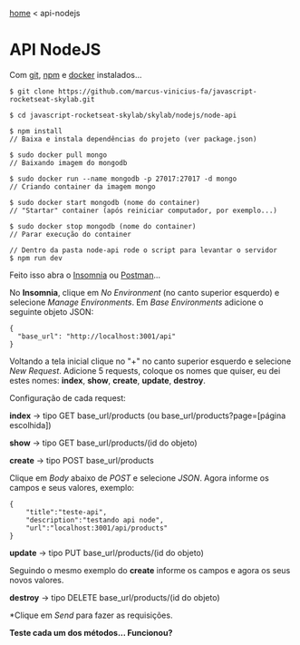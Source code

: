 [home](../README.md) < api-nodejs

# API NodeJS

Com [git](https://git-scm.com/), [npm](https://nodejs.org/en/) e [docker](https://docs.docker.com/install/linux/docker-ce/ubuntu/) instalados...

```
$ git clone https://github.com/marcus-vinicius-fa/javascript-rocketseat-skylab.git

$ cd javascript-rocketseat-skylab/skylab/nodejs/node-api

$ npm install
// Baixa e instala dependências do projeto (ver package.json)

$ sudo docker pull mongo
// Baixando imagem do mongodb

$ sudo docker run --name mongodb -p 27017:27017 -d mongo
// Criando container da imagem mongo

$ sudo docker start mongodb (nome do container)
// "Startar" container (após reiniciar computador, por exemplo...)

$ sudo docker stop mongodb (nome do container)
// Parar execução do container

// Dentro da pasta node-api rode o script para levantar o servidor
$ npm run dev
```

Feito isso abra o [Insomnia](https://insomnia.rest/) ou [Postman](https://www.getpostman.com/)...

No **Insomnia**, clique em _No Environment_ (no canto superior esquerdo) e selecione _Manage Environments_. Em _Base Environments_ adicione o seguinte objeto JSON:

```
{
  "base_url": "http://localhost:3001/api"
}
```

Voltando a tela inicial clique no "+" no canto superior esquerdo e selecione _New Request_. Adicione 5 requests, coloque os nomes que quiser, eu dei estes nomes: **index**, **show**, **create**, **update**, **destroy**. 

Configuração de cada request:

**index** -> tipo GET base_url/products (ou base_url/products?page=[página escolhida])

**show** -> tipo GET base_url/products/(id do objeto) 

**create** -> tipo POST base_url/products

Clique em _Body_ abaixo de _POST_ e selecione _JSON_. Agora informe os campos e seus valores, exemplo:

```
{
	"title":"teste-api",
	"description":"testando api node",
	"url":"localhost:3001/api/products"
}
```

**update** -> tipo PUT base_url/products/(id do objeto)

Seguindo o mesmo exemplo do **create** informe os campos e agora os seus novos valores.

**destroy** -> tipo DELETE base_url/products/(id do objeto)

*Clique em _Send_ para fazer as requisições.

**Teste cada um dos métodos... Funcionou?**
